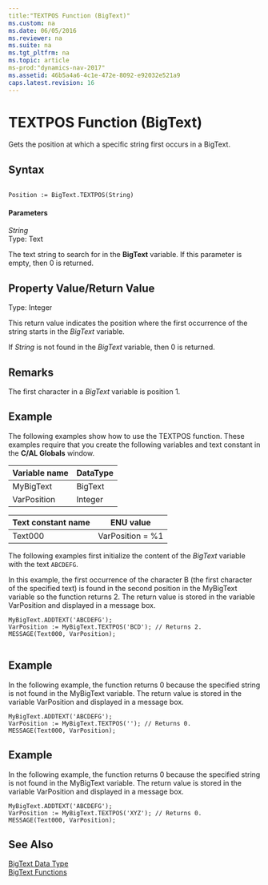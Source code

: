 ```yaml
---
title:"TEXTPOS Function (BigText)"
ms.custom: na
ms.date: 06/05/2016
ms.reviewer: na
ms.suite: na
ms.tgt_pltfrm: na
ms.topic: article
ms-prod:"dynamics-nav-2017"
ms.assetid: 46b5a4a6-4c1e-472e-8092-e92032e521a9
caps.latest.revision: 16
---
```

# TEXTPOS Function (BigText)
Gets the position at which a specific string first occurs in a BigText.  
  
## Syntax  
  
```  
  
Position := BigText.TEXTPOS(String)  
```  
  
#### Parameters  
 *String*  
 Type: Text  
  
 The text string to search for in the **BigText** variable. If this parameter is empty, then 0 is returned.  
  
## Property Value\/Return Value  
 Type: Integer  
  
 This return value indicates the position where the first occurrence of the string starts in the *BigText* variable.  
  
 If *String* is not found in the *BigText* variable, then 0 is returned.  
  
## Remarks  
 The first character in a *BigText* variable is position 1.  
  
## Example  
 The following examples show how to use the TEXTPOS function. These examples require that you create the following variables and text constant in the **C\/AL Globals** window.  
  
|Variable name|DataType|  
|-------------------|--------------|  
|MyBigText|BigText|  
|VarPosition|Integer|  
  
|Text constant name|ENU value|  
|------------------------|---------------|  
|Text000|VarPosition \= %1|  
  
 The following examples first initialize the content of the *BigText* variable with the text `ABCDEFG`.  
  
 In this example, the first occurrence of the character B \(the first character of the specified text\) is found in the second position in the MyBigText variable so the function returns 2. The return value is stored in the variable VarPosition and displayed in a message box.  
  
```  
MyBigText.ADDTEXT('ABCDEFG');  
VarPosition := MyBigText.TEXTPOS('BCD'); // Returns 2.  
MESSAGE(Text000, VarPosition);  
  
```  
  
## Example  
 In the following example, the function returns 0 because the specified string is not found in the MyBigText variable. The return value is stored in the variable VarPosition and displayed in a message box.  
  
```  
MyBigText.ADDTEXT('ABCDEFG');  
VarPosition := MyBigText.TEXTPOS(''); // Returns 0.  
MESSAGE(Text000, VarPosition);  
```  
  
## Example  
 In the following example, the function returns 0 because the specified string is not found in the MyBigText variable. The return value is stored in the variable VarPosition and displayed in a message box.  
  
```  
MyBigText.ADDTEXT('ABCDEFG');  
VarPosition := MyBigText.TEXTPOS('XYZ'); // Returns 0.  
MESSAGE(Text000, VarPosition);  
```  
  
## See Also  
 [BigText Data Type](BigText-Data-Type.md)   
 [BigText Functions](BigText-Functions.md)